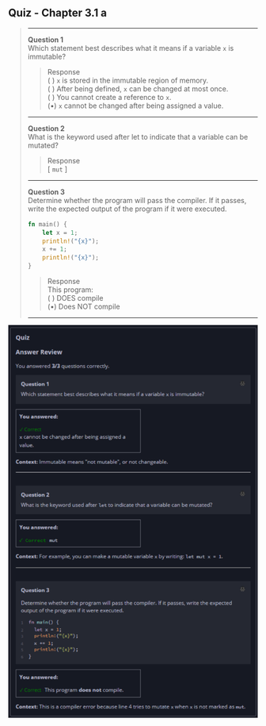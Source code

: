 ## Quiz - Chapter 3.1 a ##

> ---
> **Question 1**<br>
> Which statement best describes what it means if a 
> variable ```x``` is immutable?
>
>> Response<br>
> > ( ) ```x``` is stored in the immutable region of memory.
> > <br>
> > ( ) After being defined, ```x``` can be changed at most 
> > once.<br>
> > ( ) You cannot create a reference to ```x```.<br>
> > (•) ```x``` cannot be changed after being assigned a 
> > value.
> 
> ---
> 
> **Question 2**<br>
> What is the keyword used after let to indicate that a 
> variable can be mutated?
>
> > Response<br>
> > [ ```mut``` ]
> 
> ---
> 
> **Question 3**<br>
> Determine whether the program will pass the compiler. If it 
> passes, write the expected output of the program if it were 
> executed.
>
> ```rust
> fn main() {
>     let x = 1;
>     println!("{x}");
>     x += 1;
>     println!("{x}");
> }
> ```
>
> > Response<br>
> > This program:<br>
> > ( ) DOES compile<br>
> > (•) Does NOT compile<br>
> 
> ---

![image](../additional-files/images/quiz_0301a.png)
